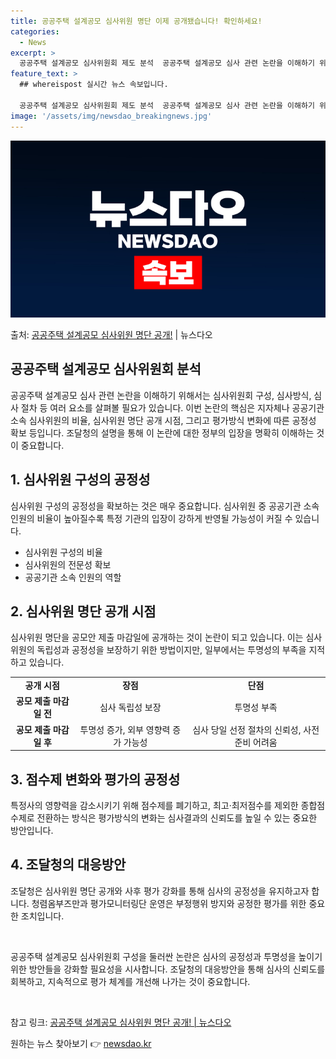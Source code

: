 ```yaml
---
title: 공공주택 설계공모 심사위원 명단 이제 공개됐습니다! 확인하세요!
categories:
  - News
excerpt: >
  공공주택 설계공모 심사위원회 제도 분석  공공주택 설계공모 심사 관련 논란을 이해하기 위해서는 심사위원회 구…
feature_text: >
  ## whereispost 실시간 뉴스 속보입니다.

  공공주택 설계공모 심사위원회 제도 분석  공공주택 설계공모 심사 관련 논란을 이해하기 위해서는 심사위원회 구…
image: '/assets/img/newsdao_breakingnews.jpg'
---
```


![뉴스다오 속보](/assets/img/newsdao_breakingnews.jpg)

<p>출처: <a href="https://newsdao.kr/4707" rel="dofollow">공공주택 설계공모 심사위원 명단 공개!</a> | 뉴스다오</p>

<h2>공공주택 설계공모 심사위원회 분석</h2>

<p data-ke-size="size16">공공주택 설계공모 심사 관련 논란을 이해하기 위해서는 심사위원회 구성, 심사방식, 심사 절차 등 여러 요소를 살펴볼 필요가 있습니다. 이번 논란의 핵심은 지자체나 공공기관 소속 심사위원의 비율, 심사위원 명단 공개 시점, 그리고 평가방식 변화에 따른 공정성 확보 등입니다. 조달청의 설명을 통해 이 논란에 대한 정부의 입장을 명확히 이해하는 것이 중요합니다.</p>

<h2>1. 심사위원 구성의 공정성</h2>

<p data-ke-size="size16">심사위원 구성의 공정성을 확보하는 것은 매우 중요합니다. 심사위원 중 공공기관 소속 인원의 비율이 높아질수록 특정 기관의 입장이 강하게 반영될 가능성이 커질 수 있습니다.</p>

<ul>
  <li>심사위원 구성의 비율</li>
  <li>심사위원의 전문성 확보</li>
  <li>공공기관 소속 인원의 역할</li>
</ul>

<h2>2. 심사위원 명단 공개 시점</h2>

<p data-ke-size="size16">심사위원 명단을 공모안 제출 마감일에 공개하는 것이 논란이 되고 있습니다. 이는 심사위원의 독립성과 공정성을 보장하기 위한 방법이지만, 일부에서는 투명성의 부족을 지적하고 있습니다.</p>

<table>
  <tr>
    <td style="text-align: center; height: 17px;"><b>공개 시점</b></td>
    <td style="text-align: center; height: 17px;"><b>장점</b></td>
    <td style="text-align: center; height: 17px;"><b>단점</b></td>
  </tr>
  <tr>
    <td style="text-align: center; height: 17px;"><b>공모 제출 마감일 전</b></td>
    <td style="text-align: center; height: 17px;">심사 독립성 보장</td>
    <td style="text-align: center; height: 17px;">투명성 부족</td>
  </tr>
  <tr>
    <td style="text-align: center; height: 17px;"><b>공모 제출 마감일 후</b></td>
    <td style="text-align: center; height: 17px;">투명성 증가, 외부 영향력 증가 가능성</td>
    <td style="text-align: center; height: 17px;">심사 당일 선정 절차의 신뢰성, 사전 준비 어려움</td>
  </tr>
</table>

<h2>3. 점수제 변화와 평가의 공정성</h2>

<p data-ke-size="size16">특정사의 영향력을 감소시키기 위해 점수제를 폐기하고, 최고·최저점수를 제외한 종합점수제로 전환하는 방식은 평가방식의 변화는 심사결과의 신뢰도를 높일 수 있는 중요한 방안입니다.</p>

<h2>4. 조달청의 대응방안</h2>

<p data-ke-size="size16">조달청은 심사위원 명단 공개와 사후 평가 강화를 통해 심사의 공정성을 유지하고자 합니다. 청렴옴부즈만과 평가모니터링단 운영은 부정행위 방지와 공정한 평가를 위한 중요한 조치입니다.</p>

<p data-ke-size="size16">&nbsp;</p>

<p data-ke-size="size16">공공주택 설계공모 심사위원회 구성을 둘러싼 논란은 심사의 공정성과 투명성을 높이기 위한 방안들을 강화할 필요성을 시사합니다. 조달청의 대응방안을 통해 심사의 신뢰도를 회복하고, 지속적으로 평가 체계를 개선해 나가는 것이 중요합니다.</p>

<p data-ke-size="size16">&nbsp;</p>

<p data-ke-size="size16">참고 링크: <a href="https://newsdao.kr/4707">공공주택 설계공모 심사위원 명단 공개! | 뉴스다오</a></p>
 

원하는 뉴스 찾아보기 👉 <a href="https://newsdao.kr" rel="dofollow">newsdao.kr</a>


